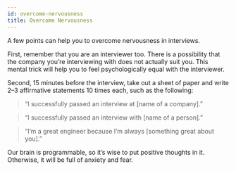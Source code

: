 ```yaml
---
id: overcome-nervousness
title: Overcome Nervousness
---
```


A few points can help you to overcome nervousness in interviews.

First, remember that you are an interviewer too. There is a possibility that the company you’re interviewing with does not actually suit you. This mental trick will help you to feel psychologically equal with the interviewer.

Second, 15 minutes before the interview, take out a sheet of paper and write 2–3 affirmative statements 10 times each, such as the following:

> “I successfully passed an interview at [name of a company].”

> “I successfully passed an interview with [name of a person].”

> “I’m a great engineer because I’m always [something great about you].”

Our brain is programmable, so it’s wise to put positive thoughts in it. Otherwise, it will be full of anxiety and fear.
